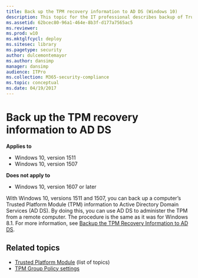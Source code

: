 ```yaml
---
title: Back up the TPM recovery information to AD DS (Windows 10)
description: This topic for the IT professional describes backup of Trusted Platform Module (TPM) information.
ms.assetid: 62bcec80-96a1-464e-8b3f-d177a7565ac5
ms.reviewer: 
ms.prod: w10
ms.mktglfcycl: deploy
ms.sitesec: library
ms.pagetype: security
author: dulcemontemayor
ms.author: dansimp
manager: dansimp
audience: ITPro
ms.collection: M365-security-compliance
ms.topic: conceptual
ms.date: 04/19/2017
---
```


# Back up the TPM recovery information to AD DS

**Applies to**
-   Windows 10, version 1511
-   Windows 10, version 1507

**Does not apply to**

-   Windows 10, version 1607 or later

With Windows 10, versions 1511 and 1507, you can back up a computer’s Trusted Platform Module (TPM) information to Active Directory Domain Services (AD DS). By doing this, you can use AD DS to administer the TPM from a remote computer. The procedure is the same as it was for Windows 8.1. For more information, see [Backup the TPM Recovery Information to AD DS](https://technet.microsoft.com/library/dn466534(v=ws.11).aspx).

## Related topics

- [Trusted Platform Module](trusted-platform-module-top-node.md) (list of topics)
- [TPM Group Policy settings](trusted-platform-module-services-group-policy-settings.md) 
